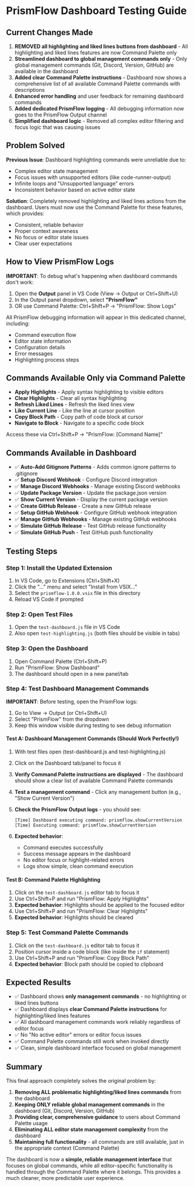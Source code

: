 <!-- DASHBOARD-TESTING-FINAL.md -->

# PrismFlow Dashboard Testing Guide

## Current Changes Made

1. **REMOVED all highlighting and liked lines buttons from dashboard** - All highlighting and liked lines features are now Command Palette only
2. **Streamlined dashboard to global management commands only** - Only global management commands (Git, Discord, Version, GitHub) are available in the dashboard
3. **Added clear Command Palette instructions** - Dashboard now shows a comprehensive list of all available Command Palette commands with descriptions
4. **Enhanced error handling** and user feedback for remaining dashboard commands
5. **Added dedicated PrismFlow logging** - All debugging information now goes to the PrismFlow Output channel
6. **Simplified dashboard logic** - Removed all complex editor filtering and focus logic that was causing issues

## Problem Solved

**Previous Issue**: Dashboard highlighting commands were unreliable due to:

- Complex editor state management
- Focus issues with unsupported editors (like code-runner-output)
- Infinite loops and "Unsupported language" errors
- Inconsistent behavior based on active editor state

**Solution**: Completely removed highlighting and liked lines actions from the dashboard. Users must now use the Command Palette for these features, which provides:

- Consistent, reliable behavior
- Proper context awareness
- No focus or editor state issues
- Clear user expectations

## How to View PrismFlow Logs

**IMPORTANT**: To debug what's happening when dashboard commands don't work:

1. Open the **Output** panel in VS Code (View → Output or Ctrl+Shift+U)
2. In the Output panel dropdown, select **"PrismFlow"**
3. OR use Command Palette: Ctrl+Shift+P → "PrismFlow: Show Logs"

All PrismFlow debugging information will appear in this dedicated channel, including:

- Command execution flow
- Editor state information
- Configuration details
- Error messages
- Highlighting process steps

## Commands Available Only via Command Palette

- **Apply Highlights** - Apply syntax highlighting to visible editors
- **Clear Highlights** - Clear all syntax highlighting
- **Refresh Liked Lines** - Refresh the liked lines view
- **Like Current Line** - Like the line at cursor position
- **Copy Block Path** - Copy path of code block at cursor
- **Navigate to Block** - Navigate to a specific code block

Access these via Ctrl+Shift+P → "PrismFlow: [Command Name]"

## Commands Available in Dashboard

- ✅ **Auto-Add Gitignore Patterns** - Adds common ignore patterns to .gitignore
- ✅ **Setup Discord Webhook** - Configure Discord integration
- ✅ **Manage Discord Webhooks** - Manage existing Discord webhooks
- ✅ **Update Package Version** - Update the package.json version
- ✅ **Show Current Version** - Display the current package version
- ✅ **Create GitHub Release** - Create a new GitHub release
- ✅ **Setup GitHub Webhook** - Configure GitHub webhook integration
- ✅ **Manage GitHub Webhooks** - Manage existing GitHub webhooks
- ✅ **Simulate GitHub Release** - Test GitHub release functionality
- ✅ **Simulate GitHub Push** - Test GitHub push functionality

## Testing Steps

### Step 1: Install the Updated Extension

1. In VS Code, go to Extensions (Ctrl+Shift+X)
2. Click the "..." menu and select "Install from VSIX..."
3. Select the `prismflow-1.0.0.vsix` file in this directory
4. Reload VS Code if prompted

### Step 2: Open Test Files

1. Open the `test-dashboard.js` file in VS Code
2. Also open `test-highlighting.js` (both files should be visible in tabs)

### Step 3: Open the Dashboard

1. Open Command Palette (Ctrl+Shift+P)
2. Run "PrismFlow: Show Dashboard"
3. The dashboard should open in a new panel/tab

### Step 4: Test Dashboard Management Commands

**IMPORTANT**: Before testing, open the PrismFlow logs:

1. Go to View → Output (or Ctrl+Shift+U)
2. Select "PrismFlow" from the dropdown
3. Keep this window visible during testing to see debug information

#### Test A: Dashboard Management Commands (Should Work Perfectly!)

1. With test files open (test-dashboard.js and test-highlighting.js)
2. Click on the Dashboard tab/panel to focus it
3. **Verify Command Palette instructions are displayed** - The dashboard should show a clear list of available Command Palette commands
4. **Test a management command** - Click any management button (e.g., "Show Current Version")
5. **Check the PrismFlow Output logs** - you should see:

   ```text
   [Time] Dashboard executing command: prismflow.showCurrentVersion
   [Time] Executing command: prismflow.showCurrentVersion
   ```

6. **Expected behavior**:
   - Command executes successfully
   - Success message appears in the dashboard
   - No editor focus or highlight-related errors
   - Logs show simple, clean command execution

#### Test B: Command Palette Highlighting

1. Click on the `test-dashboard.js` editor tab to focus it
2. Use Ctrl+Shift+P and run "PrismFlow: Apply Highlights"
3. **Expected behavior**: Highlights should be applied to the focused editor
4. Use Ctrl+Shift+P and run "PrismFlow: Clear Highlights"
5. **Expected behavior**: Highlights should be cleared

### Step 5: Test Command Palette Commands

1. Click on the `test-dashboard.js` editor tab to focus it
2. Position cursor inside a code block (like inside the `if` statement)
3. Use Ctrl+Shift+P and run "PrismFlow: Copy Block Path"
4. **Expected behavior**: Block path should be copied to clipboard

## Expected Results

- ✅ Dashboard shows **only management commands** - no highlighting or liked lines buttons
- ✅ Dashboard displays **clear Command Palette instructions** for highlighting/liked lines features
- ✅ All dashboard management commands work reliably regardless of editor focus
- ✅ No "No active editor" errors or editor focus issues
- ✅ Command Palette commands still work when invoked directly
- ✅ Clean, simple dashboard interface focused on global management

## Summary

This final approach completely solves the original problem by:

1. **Removing ALL problematic highlighting/liked lines commands** from the dashboard
2. **Keeping ONLY reliable global management commands** in the dashboard (Git, Discord, Version, GitHub)
3. **Providing clear, comprehensive guidance** to users about Command Palette usage
4. **Eliminating ALL editor state management complexity** from the dashboard
5. **Maintaining full functionality** - all commands are still available, just in the appropriate context (Command Palette)

The dashboard is now a **simple, reliable management interface** that focuses on global commands, while all editor-specific functionality is handled through the Command Palette where it belongs. This provides a much cleaner, more predictable user experience.
